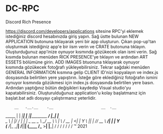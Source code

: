 # DC-RPC
Discord Rich Presence

https://discord.com/developers/applications sitesine RPC'yi eklemek istediğiniz discord hesabınızda giriş yapın.
Sağ üstte bulunan NEW APPLICATION butonuna tıklayarak yeni bir app oluşturun.
Çıkan pop-up'tan oluşturmak istediğiniz app'e bir iism verin ve CRATE butonuna tıklayın.
Oluşturduğunuz app'inize oynuyor kısmında gözükecek olan ismi verin.
Sağ kısımda bulunan menüden RICK PRESENCE'ye tıklayın ve ardından ART ESSETS bölümüne girin.
ADD IMAGES btuonuna tıklayarak oynuyor kısmında gözükecek fotoğrafı yükleyebilirsiniz.
Tekrar sağdaki menüden GENERAL INFORMATION kısmına gelip CLIENT ID'nizi kopyalayın ve index.js dosyasında belirtilen yere yapıştırın.
İsteğe göre eklediğiniz fotoğrafın ismini oynuyor kısmında gözükmesi için index.js dosyasında belirtilen yere basın.
Ardından yaptığınız bütün değişikleri kaydedip Visual studio'yu kapatabilirsiniz.
Oluşturulduğunuz application'u kolay başlatmanız için başlat.bat adlı dosyayı çalıştırmanız yeterlidir.

        __   .__.__    .__                      __  .__     
_____  |  | _|__|  |__ |__|___________    _____/  |_|  |__  
\__  \ |  |/ /  |  |  \|  \_  __ \__  \ _/ __ \   __\  |  \ 
 / __ \|    <|  |   Y  \  ||  | \// __ \\  ___/|  | |   Y  \
(____  /__|_ \__|___|  /__||__|  (____  /\___  >__| |___|  /
     \/     \/       \/               \/     \/          \/ ™ 2021
